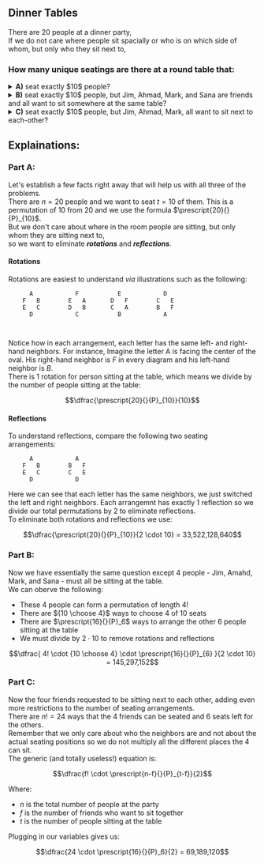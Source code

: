 ## Dinner Tables
There are $20$ people at a dinner party,  
If we do not care where people sit spacially or who is on which side of whom, but only who they sit next to,  
### How many unique seatings are there at a round table that:
  <details><summary><b>A)</b> seat exactly $10$ people?</summary>33,522,128,640</details>
  <details><summary><b>B)</b> seat exactly $10$ people, but Jim, Ahmad, Mark, and Sana are friends and all want to sit somewhere at the same table?</summary>145,297,152</details>
  <details><summary><b>C)</b> seat exactly $10$ people, but Jim, Ahmad, Mark, all want to sit next to each-other?</summary>69,189,120</details>
  
## Explainations:


### Part A:
Let's establish a few facts right away that will help us with all three of the problems.  
There are $n=20$ people and we want to seat $t=10$ of them.  This is a permutation of $10$ from $20$ and we use the formula $\prescript{20}{}{P}_{10}$.  
But we don't care about where in the room people are sitting, but only whom they are sitting next to,  
so we want to eliminate ***rotations*** and ***reflections***.  
#### Rotations
Rotations are easiest to understand *via* illustrations such as the following:

  
```
      A            F           E            D
    F   B        E   A       D   F        C   E
    E   C        D   B       C   A        B   F
      D            C           B            A

  
```
Notice how in each arrangement, each letter has the same left- and right-hand neighbors.  For instance, Imagine the letter A is facing the center of the oval.  His right-hand neighbor is $F$ in every diagram and his left-hand neighbor is $B$.  
There is $1$ rotation for person sitting at the table, which means we divide by the number of people sitting at the table:
```math
\dfrac{\prescript{20}{}{P}_{10}}{10}
```

#### Reflections
To understand reflections, compare the following two seating arrangements:
```
      A            A           
    F   B        B   F    
    E   C        C   E       
      D            D           
```
Here we can see that each letter has the same neighbors, we just switched the left and right neighbors.  Each arrangemnt has exactly $1$ reflection so we divide our total permutations by $2$ to eliminate reflections.  
To eliminate both rotations and reflections we use:
```math
\dfrac{\prescript{20}{}{P}_{10}}{2 \cdot 10} = 33,522,128,640
```
### Part B:
Now we have essentially the same question except $4$ people - Jim, Amahd, Mark, and Sana - must all be sitting at the table.  
We can oberve the following:  
  * These $4$ people can form a permutation of length $4!$
  * There are ${10 \choose 4}$ ways to choose $4$ of $10$ seats
  * There are $\prescript{16}{}{P}_6$ ways to arrange the other $6$ people sitting at the table
  * We must divide by $2 \cdot 10$ to remove rotations and reflections

    
```math
\dfrac{ 4! \cdot {10 \choose 4} \cdot \prescript{16}{}{P}_{6} }{2 \cdot 10} = 145,297,152
```

### Part C:
Now the four friends requested to be sitting next to each other, adding even more restrictions to the number of seating arrangements.  
There are $n! = 24$ ways that the $4$ friends can be seated and $6$ seats left for the others.  
Remember that we only care about who the neighbors are and not about the actual seating positions so we do not multiply all the different places the $4$ can sit.  
The generic (and totally useless!) equation is:

```math
\dfrac{f! \cdot \prescript{n-f}{}{P}_{t-f}}{2}
```
Where:
  * $n$ is the total number of people at the party
  * $f$ is the number of friends who want to sit together
  * $t$ is the number of people sitting at the table
    
Plugging in our variables gives us:
```math
\dfrac{24 \cdot \prescript{16}{}{P}_6}{2} = 69,189,120
```
  

